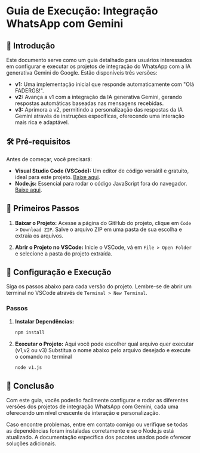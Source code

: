 # Guia de Execução: Integração WhatsApp com Gemini

## 📝 Introdução

Este documento serve como um guia detalhado para usuários interessados em configurar e executar os projetos de integração do WhatsApp com a IA generativa Gemini do Google. Estão disponíveis três versões:

- **v1:** Uma implementação inicial que responde automaticamente com "Olá FADERGS!".
- **v2:** Avança a v1 com a integração da IA generativa Gemini, gerando respostas automáticas baseadas nas mensagens recebidas.
- **v3:** Aprimora a v2, permitindo a personalização das respostas da IA Gemini através de instruções específicas, oferecendo uma interação mais rica e adaptável.

## 🛠 Pré-requisitos

Antes de começar, você precisará:

- **Visual Studio Code (VSCode):** Um editor de código versátil e gratuito, ideal para este projeto. [Baixe aqui](https://code.visualstudio.com/).
- **Node.js:** Essencial para rodar o código JavaScript fora do navegador. [Baixe aqui](https://nodejs.org/).

## 🚀 Primeiros Passos

1. **Baixar o Projeto:** Acesse a página do GitHub do projeto, clique em `Code` > `Download ZIP`. Salve o arquivo ZIP em uma pasta de sua escolha e extraia os arquivos.

2. **Abrir o Projeto no VSCode:** Inicie o VSCode, vá em `File > Open Folder` e selecione a pasta do projeto extraída.

## 🔧 Configuração e Execução

Siga os passos abaixo para cada versão do projeto. Lembre-se de abrir um terminal no VSCode através de `Terminal > New Terminal`.

### Passos

1. **Instalar Dependências:**

    ```cmd
    npm install
    ```

2. **Executar o Projeto:**
Aqui você pode escolher qual arquivo quer executar (v1,v2 ou v3)
Substitua o nome abaixo pelo arquivo desejado e execute o comando no terminal

    ```cmd
    node v1.js
    ```


## 🎉 Conclusão

Com este guia, vocês poderão facilmente configurar e rodar as diferentes versões dos projetos de integração WhatsApp com Gemini, cada uma oferecendo um nível crescente de interação e personalização.

Caso encontre problemas, entre em contato comigo ou verifique se todas as dependências foram instaladas corretamente e se o Node.js está atualizado. A documentação específica dos pacotes usados pode oferecer soluções adicionais.
